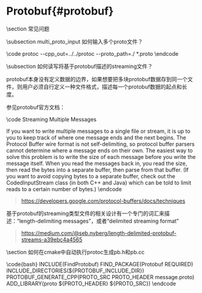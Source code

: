 Protobuf{#protobuf}
===================

\section 常见问题

\subsection multi_proto_input 如何输入多个proto文件？

\code
protoc --cpp_out=../../protoc --proto_path=./ *.proto
\endcode

\subsection 如何读写将基于protobuf描述的streaming文件？

protobuf本身没有定义数据的边界，如果想要把多块protobuf数据存到同一个文件，则用户必须自行定义一种文件格式，描述每一个protobuf数据的起点和长度。

参见protobuf官方文档：

\code
Streaming Multiple Messages

If you want to write multiple messages to a single file or stream, it is up to you to keep track of where one message ends and the next begins. The Protocol Buffer wire format is not self-delimiting, so protocol buffer parsers cannot determine where a message ends on their own. The easiest way to solve this problem is to write the size of each message before you write the message itself. When you read the messages back in, you read the size, then read the bytes into a separate buffer, then parse from that buffer. (If you want to avoid copying bytes to a separate buffer, check out the CodedInputStream class (in both C++ and Java) which can be told to limit reads to a certain number of bytes.)
\endcode

> https://developers.google.com/protocol-buffers/docs/techniques

基于protobuf的streaming类型文件的相关设计有一个专门的词汇来描述：“length-delimiting messages”，或者“delimited streaming format”

> https://medium.com/@seb.nyberg/length-delimited-protobuf-streams-a39ebc4a4565

\section 如何在cmake中自动执行protoc生成pb.h和pb.cc

\code{bash}
INCLUDE(FindProtobuf)
FIND_PACKAGE(Protobuf REQUIRED)
INCLUDE_DIRECTORIES(${PROTOBUF_INCLUDE_DIR})
PROTOBUF_GENERATE_CPP(PROTO_SRC PROTO_HEADER message.proto)
ADD_LIBRARY(proto ${PROTO_HEADER} ${PROTO_SRC})
\endcode